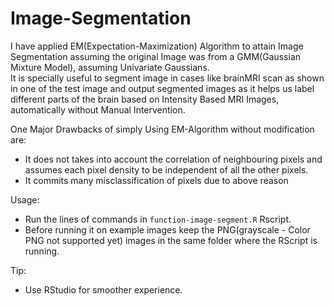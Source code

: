 # Image-Segmentation
I have applied EM(Expectation-Maximization) Algorithm to attain Image Segmentation assuming the original Image was from a GMM(Gaussian Mixture Model), assuming Univariate Gaussians.\
It is specially useful to segment image in cases like brainMRI scan as shown in one of the test image and output segmented images as it helps us label different parts of the brain based on Intensity Based MRI Images, automatically without Manual Intervention.

One Major Drawbacks of simply Using EM-Algorithm without modification are:
- It does not takes into account the correlation of neighbouring pixels and assumes each pixel density to be independent of all the other pixels.
- It commits many misclassification of pixels due to above reason

Usage:
- Run the lines of commands in `function-image-segment.R` Rscript.
- Before running it on example images keep the PNG(grayscale - Color PNG not supported yet) images in the same folder where the RScript is running.

Tip:
- Use RStudio for smoother experience.
